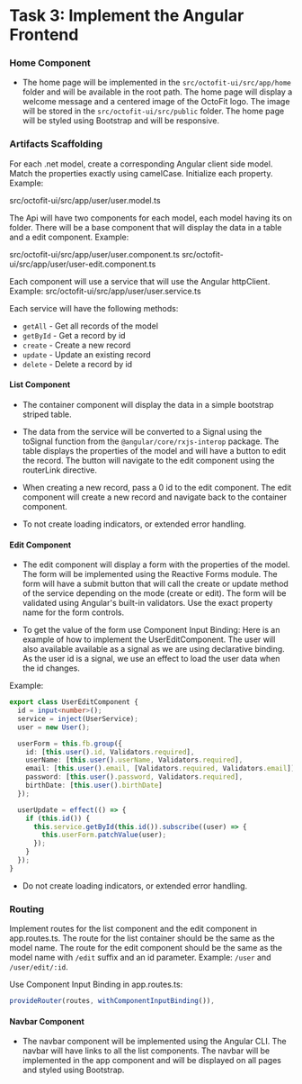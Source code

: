 # Task 3: Implement the Angular Frontend

### Home Component

- The home page will be implemented in the `src/octofit-ui/src/app/home` folder and will be available in the root path. The home page will display a welcome message and a centered image of the OctoFit logo. The image will be stored in the `src/octofit-ui/src/public` folder. The home page will be styled using Bootstrap and will be responsive.

### Artifacts Scaffolding

For each .net model, create a corresponding Angular client side model. Match the properties exactly using camelCase. Initialize each property. Example:

src/octofit-ui/src/app/user/user.model.ts

The Api will have two components for each model, each model having its on folder. There will be a base component that will display the data in a table and a edit component. Example:

src/octofit-ui/src/app/user/user.component.ts
src/octofit-ui/src/app/user/user-edit.component.ts

Each component will use a service that will use the Angular httpClient. Example: src/octofit-ui/src/app/user/user.service.ts

Each service will have the following methods:

- `getAll` - Get all records of the model
- `getById` - Get a record by id
- `create` - Create a new record
- `update` - Update an existing record
- `delete` - Delete a record by id

#### List Component

- The container component will display the data in a simple bootstrap striped table.

- The data from the service will be converted to a Signal using the toSignal function from the `@angular/core/rxjs-interop` package. The table displays the properties of the model and will have a button to edit the record. The button will navigate to the edit component using the routerLink directive.

- When creating a new record, pass a 0 id to the edit component. The edit component will create a new record and navigate back to the container component.

- To not create loading indicators, or extended error handling.

#### Edit Component

- The edit component will display a form with the properties of the model. The form will be implemented using the Reactive Forms module. The form will have a submit button that will call the create or update method of the service depending on the mode (create or edit). The form will be validated using Angular's built-in validators. Use the exact property name for the form controls.

- To get the value of the form use Component Input Binding: Here is an example of how to implement the UserEditComponent. The user will also available available as a signal as we are using declarative binding. As the user id is a signal, we use an effect to load the user data when the id changes.

Example:

```typescript
export class UserEditComponent {
  id = input<number>();
  service = inject(UserService);
  user = new User();

  userForm = this.fb.group({
    id: [this.user().id, Validators.required],
    userName: [this.user().userName, Validators.required],
    email: [this.user().email, [Validators.required, Validators.email]],
    password: [this.user().password, Validators.required],
    birthDate: [this.user().birthDate]
  });

  userUpdate = effect(() => {
    if (this.id()) {
      this.service.getById(this.id()).subscribe((user) => {
        this.userForm.patchValue(user);
      });
    }
  });
}
```

- Do not create loading indicators, or extended error handling.

### Routing

Implement routes for the list component and the edit component in app.routes.ts. The route for the list container should be the same as the model name. The route for the edit component should be the same as the model name with `/edit` suffix and an id parameter. Example: `/user` and `/user/edit/:id`.

Use Component Input Binding in app.routes.ts:

```typescript
provideRouter(routes, withComponentInputBinding()),
```

#### Navbar Component

- The navbar component will be implemented using the Angular CLI. The navbar will have links to all the list components. The navbar will be implemented in the app component and will be displayed on all pages and styled using Bootstrap.
